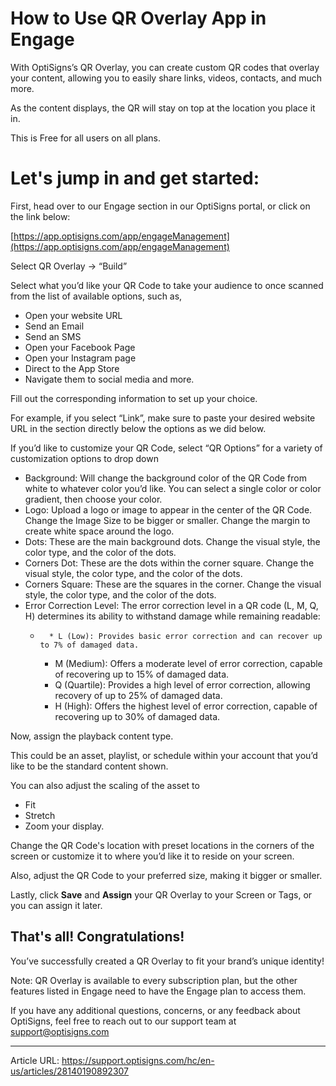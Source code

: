 # How to Use QR Overlay App in Engage

With OptiSigns’s QR Overlay, you can create custom QR codes that overlay your content, allowing you to easily share links, videos, contacts, and much more.

As the content displays, the QR will stay on top at the location you place it in.

This is Free for all users on all plans.

# **Let's jump in and get started:**

First, head over to our Engage section in our OptiSigns portal, or click on the link below:

[https://app.optisigns.com/app/engageManagement](https://app.optisigns.com/app/engageManagement)

Select QR Overlay → “Build” 



Select what you’d like your QR Code to take your audience to once scanned from the list of available options, such as,

  * Open your website URL
  * Send an Email
  * Send an SMS
  * Open your Facebook Page
  * Open your Instagram page
  * Direct to the App Store
  * Navigate them to social media and more. 



Fill out the corresponding information to set up your choice.

For example, if you select “Link”, make sure to paste your desired website URL in the section directly below the options as we did below.



If you’d like to customize your QR Code, select “QR Options” for a variety of customization options to drop down



  * Background: Will change the background color of the QR Code from white to whatever color you’d like. You can select a single color or color gradient, then choose your color.
  * Logo: Upload a logo or image to appear in the center of the QR Code. Change the Image Size to be bigger or smaller. Change the margin to create white space around the logo.
  * Dots: These are the main background dots. Change the visual style, the color type, and the color of the dots.
  * Corners Dot: These are the dots within the corner square. Change the visual style, the color type, and the color of the dots.
  * Corners Square: These are the squares in the corner. Change the visual style, the color type, and the color of the dots.
  * Error Correction Level: The error correction level in a QR code (L, M, Q, H) determines its ability to withstand damage while remaining readable: 
    *       * L (Low): Provides basic error correction and can recover up to 7% of damaged data.
      * M (Medium): Offers a moderate level of error correction, capable of recovering up to 15% of damaged data.
      * Q (Quartile): Provides a high level of error correction, allowing recovery of up to 25% of damaged data.
      * H (High): Offers the highest level of error correction, capable of recovering up to 30% of damaged data.



Now, assign the playback content type.

This could be an asset, playlist, or schedule within your account that you’d like to be the standard content shown.

You can also adjust the scaling of the asset to

  * Fit
  * Stretch
  * Zoom your display.





Change the QR Code's location with preset locations in the corners of the screen or customize it to where you’d like it to reside on your screen. 

Also, adjust the QR Code to your preferred size, making it bigger or smaller.



Lastly, click **Save** and **Assign** your QR Overlay to your Screen or Tags, or you can assign it later. 

## **That's all! Congratulations!**

You’ve successfully created a QR Overlay to fit your brand’s unique identity!

Note: QR Overlay is available to every subscription plan, but the other features listed in Engage need to have the Engage plan to access them.

If you have any additional questions, concerns, or any feedback about OptiSigns, feel free to reach out to our support team at support@optisigns.com

---
Article URL: https://support.optisigns.com/hc/en-us/articles/28140190892307
